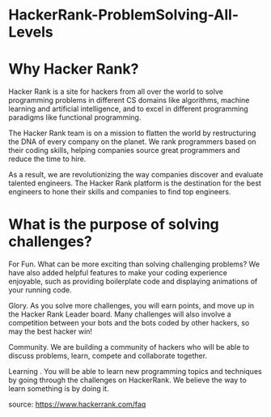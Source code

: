 # HackerRank-ProblemSolving-All-Levels

# Why Hacker Rank?

Hacker Rank is a site for hackers from all over the world to solve programming problems in different CS domains like algorithms, machine learning and artificial intelligence, and to excel in different programming paradigms like functional programming.

The Hacker Rank team is on a mission to flatten the world by restructuring the DNA of every company on the planet. We rank programmers based on their coding skills, helping companies source great programmers and reduce the time to hire.

As a result, we are revolutionizing the way companies discover and evaluate talented engineers. The Hacker Rank platform is the destination for the best engineers to hone their skills and companies to find top engineers.

# What is the purpose of solving challenges?

For Fun. What can be more exciting than solving challenging problems? We have also added helpful features to make your coding experience enjoyable, such as providing boilerplate code and displaying animations of your running code.

Glory. As you solve more challenges, you will earn points, and move up in the Hacker Rank Leader board. Many challenges will also involve a competition between your bots and the bots coded by other hackers, so may the best hacker win!

Community. We are building a community of hackers who will be able to discuss problems, learn, compete and collaborate together.

Learning . You will be able to learn new programming topics and techniques by going through the challenges on HackerRank. We believe the way to learn something is by doing it.

source: https://www.hackerrank.com/faq
